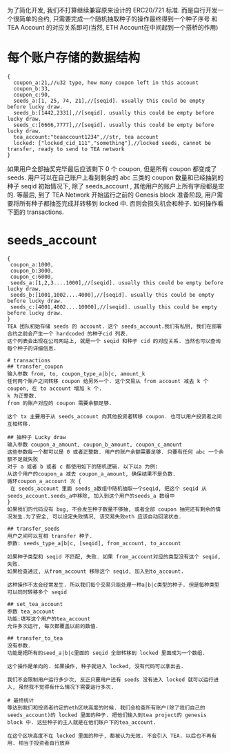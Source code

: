 为了简化开发, 我们不打算继续兼容原来设计的 ERC20/721 标准. 而是自行开发一个很简单的合约, 只需要完成一个随机抽取种子的操作最终得到一个种子序号 和 TEA Account 的对应关系即可(当然, ETH Account在中间起到一个搭桥的作用)
 
# 每个账户存储的数据结构
```
{ 
  coupon_a:21,//u32 type, how many coupon left in this account
  coupon_b:33,
  coupon_c:90,
  seeds_a:[1, 25, 74, 21],//[seqid]. usually this could be empty before lucky draw. 
  seeds_b:[1442,2331],//[seqid]. usually this could be empty before lucky draw. 
  seeds_c:[6666,7777],//[seqid]. usually this could be empty before lucky draw. 
  tea_account:"teaaccount1234",//str, tea account
  locked: ["locked_cid_111","something"],//locked seeds, cannot be transfer, ready to send to TEA network
}
``` 
如果用户全部抽奖完毕最后应该剩下 0 个 coupon, 但是所有 coupon 都变成了 seeds.
用户可以在自己账户上看到剩余的 abc 三类的 coupon 数量和已经抽到的种子 seqid
初始情况下, 除了 seeds_account , 其他用户的账户上所有字段都是空的. 
等最后, 到了 TEA Network 开始运行之前的 Genesis block 准备阶段, 用户需要将所有种子都抽签完成并转移到 locked 中. 否则会损失机会和种子. 如何操作看下面的 transactions.
# seeds_account
```
{
 coupon_a:1000,
 coupon_b:3000,
 coupon_c:6000,
 seeds_a:[1,2,3....1000],//[seqid]. usually this could be empty before lucky draw. 
 seeds_b:[1001,1002....4000],//[seqid]. usually this could be empty before lucky draw. 
 seeds_c:[4001,4002....10000],//[seqid]. usually this could be empty before lucky draw. 
}
TEA 团队初始存储 seeds 的 account. 这个 seeds_account.我们有私钥, 我们在部署合约之前会产生一个 hardcoded 的种子cid 列表.
这个列表会出现在公司网站上, 就是一个 seqid 和种子 cid 的对应关系. 当然也可以查询每个种子的详细信息.

# transactions 
## transfer_coupon
输入参数 from, to, coupon_type_a|b|c, amount_k
任何两个账户之间转移 coupon 给另外一个. 这个交易从 from account 减去 k 个 coupon, 在 to account 增加 k 个.
k 为正整数. 
from 的账户对应的 coupon 需要余额足够.

这个 tx 主要用于从 seeds_account 向其他投资者转移 coupon. 也可以用户投资者之间互相转移. 

## 抽种子 Lucky draw
输入参数 coupon_a_amount, coupon_b_amount, coupon_c_amount
这些参数每一个都可以是 0 或者正整数. 用户的账户余额需要足够. 只要有任何 abc 一个余额不足就失败
对于 a 或者 b 或者 c 都使用如下的随机逻辑. 以下以a 为例:
从这个用户的coupon_a 减去 coupon_a_amount, 确保结果不是负数. 
循环coupon_a_account 次 {
 在 seeds_account 里面 seeds_a数组中随机抽取一个seqid, 把这个 seqid 从 seeds_account.seeds_a中移除, 加入到这个用户的seeds_a 数组中
}
如果我们的代码没有 bug, 不会发生种子数量不够抽, 或者全部 coupon 抽完还有剩余的情况发生.为了安全, 可以设定失败情况, 该交易失败eth 应该自动回滚状态.

## transfer_seeds
用户之间可以互相 transfer 种子. 
参数: seeds_type_a|b|c, [seqid], from_account, to_account

如果种子类型和 seqid 不匹配, 失败. 如果 from_account对应的类型没有这个 seqid, 失败.
如果检查通过, 从from_account 移除这个 seqid, 加入到to_account.

这种操作不太会经常发生. 所以我们每个交易只能处理一种a|b|c类型的种子. 但是每种类型可以同时转移多个 seqid

## set_tea_account
参数 tea_account
功能:填写这个用户的tea_account
允许多次运行, 每次都覆盖以前的数值. 

## transfer_to_tea
没有参数.
功能是把所有的seed_a|b|c里面的 seqid 全部转移到 locked 里面成为一个数组. 

这个操作是单向的. 如果操作, 种子就进入 locked, 没有代码可以拿出去. 

我们不会限制用户运行多少次, 反正只要用户还有 seeds 没有进入 locked 就可以运行进入, 虽然我不觉得有什么情况下需要运行多次.

# 最终统计
等达到我们和投资者约定的eth区块高度的时候. 我们会检查所有账户(除了我们自己的seeds_account)的 locked 里面的种子. 把他们输入到tea project的 genesis block 中. 这些种子的主人就是在他们账户下的tea_account.

在这个区块高度不在 locked 里面的种子, 都被认为无效. 不会引入 TEA. 以后也不再有用. 相当于投资者自行放弃



